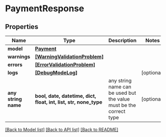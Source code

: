 # PaymentResponse


## Properties
Name | Type | Description | Notes
------------ | ------------- | ------------- | -------------
**model** | [**Payment**](Payment.md) |  | 
**warnings** | [**[WarningValidationProblem]**](WarningValidationProblem.md) |  | 
**errors** | [**[ErrorValidationProblem]**](ErrorValidationProblem.md) |  | 
**logs** | [**[DebugModeLog]**](DebugModeLog.md) |  | [optional] 
**any string name** | **bool, date, datetime, dict, float, int, list, str, none_type** | any string name can be used but the value must be the correct type | [optional]

[[Back to Model list]](../README.md#documentation-for-models) [[Back to API list]](../README.md#documentation-for-api-endpoints) [[Back to README]](../README.md)



